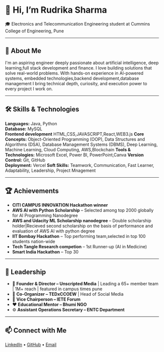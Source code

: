 # 👋 Hi, I’m Rudrika Sharma

🎓 Electronics and Telecommunication Engineering student at Cummins College of Engineering, Pune  

---

## 🚀 About Me

I'm an aspiring  engineer deeply passionate about artificial intelligence, deep learning,full stack development and finance. I love building solutions that solve real-world problems.
With hands-on experience in AI-powered systems, embedded technologies,backend development,database management I bring technical depth, curiosity, and execution power to every project I work on.

---

## 🛠️ Skills & Technologies

**Languages:** Java, Python  
**Database:** MySQL  
**Frontend development** HTML,CSS,JAVASCRIPT,React,WEB3.js
**Core Concepts:** Object-Oriented Programming (OOP), Data Structures and Algorithms (DSA), Database Management Systems (DBMS), Deep Learning, Machine Learning, Cloud Computing, AWS,Blockchain 
**Tools & Technologies:** Microsoft Excel, Power BI, PowerPoint,Canva 
**Version Control:** Git, GitHub  
**Deployment:** Vercel
**Soft Skills:** Teamwork, Communication, Fast Learner, Adaptability, Leadership, Project Mnagement


---

## 🏆 Achievements
- **CITI CAMPUS INNOVATION Hackathon winner** 
- **AWS AI with Python Scholarship** – Selected among top 2000 globally for AI Programming Nanodegree
- **AWS and Udacity ML Scholarship nanodegree** – Double scholarship holder|Recieved second scholarship on the basis of performance and evaluation of AWS AI with python degree 
- **IIT Bombay Hackathon** – Top performing team,selected in top 100 students nation-wide
- **Tech Tangle Research competion** – 1st Runner-up (AI in Medicine) 
- **Smart India Hackathon** – Top 30 

---

## 👥 Leadership

- 🎥 **Founder & Director – Unscripted Media** | Leading a 65+ member team | 1M+ reach | featured in campus times pune
- 🎤 **Co-Organizer – TEDxCCOEW** | Head of Social Media  
- 📡 **Vice Chairperson – IETE Forum**  
- ❤️ **Educational Mentor – Bhumi NGO**  
- ⚙️ **Assistant Operations Secretary – ENTC Department**

---

## 📫 Connect with Me

[LinkedIn](https://www.linkedin.com/in/rudrika-sharma-514490271) • [GitHub](https://github.com/rudrikasharma15) • [Email](mailto:rudrikasharma1503@gmail.com)

